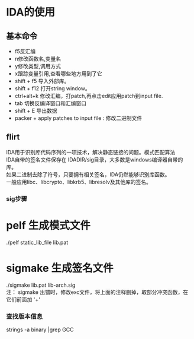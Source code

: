 # IDA的使用  
## 基本命令  
- f5反汇编  
- n修改函数名,变量名  
- y修改类型,调用方式
- x跟踪变量引用,查看哪些地方用到了它  
- shift + f5 导入外部库。  
- shift + f12 打开string window。  
- ctrl+alt+k 修改汇编，打patch,再点击edit应用patch到input file.  
- tab 切换反编译窗口和汇编窗口
- shift + E 导出数据
- packer + apply patches to input file : 修改二进制文件

## flirt  
IDA用于识别库代码序列的一项技术，解决静态链接的问题。模式匹配算法  
IDA自带的签名文件保存在 IDADIR/sig目录，大多数是windows编译器自带的库。  
如果二进制去除了符号，只要拥有相关签名，IDA仍然能够识别库函数。  
一般应用libc、libcrypto、libkrb5、libresolv及其他库的签名。  
### sig步骤  
# pelf 生成模式文件  
./pelf static_lib_file lib.pat  
# sigmake 生成签名文件  
./sigmake lib.pat lib-arch.sig  
注： sigmake 出错时，修改exc文件，将上面的注释删掉，取部分冲突函数，在它们前面加 '+'  
### 查找版本信息  
strings -a binary |grep GCC  
